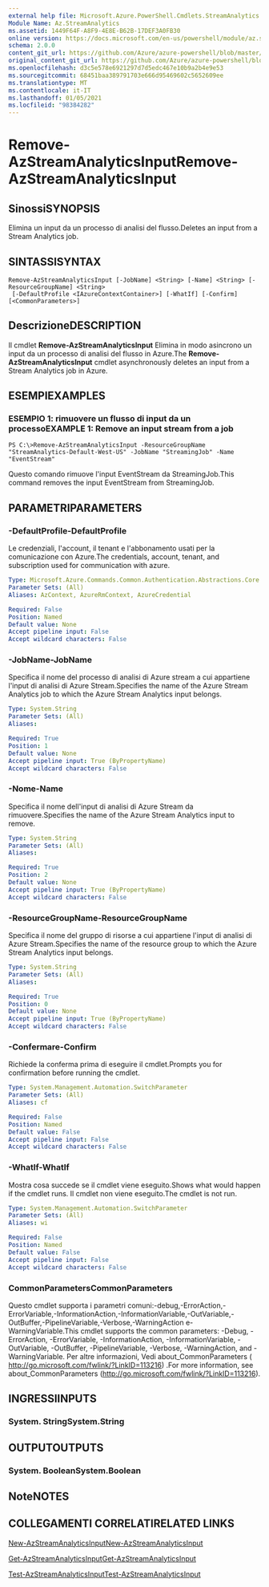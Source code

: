 ```yaml
---
external help file: Microsoft.Azure.PowerShell.Cmdlets.StreamAnalytics.dll-Help.xml
Module Name: Az.StreamAnalytics
ms.assetid: 1449F64F-A8F9-4E8E-B62B-17DEF3A0FB30
online version: https://docs.microsoft.com/en-us/powershell/module/az.streamanalytics/remove-azstreamanalyticsinput
schema: 2.0.0
content_git_url: https://github.com/Azure/azure-powershell/blob/master/src/StreamAnalytics/StreamAnalytics/help/Remove-AzStreamAnalyticsInput.md
original_content_git_url: https://github.com/Azure/azure-powershell/blob/master/src/StreamAnalytics/StreamAnalytics/help/Remove-AzStreamAnalyticsInput.md
ms.openlocfilehash: d3c5e578e6921297d7d5edc467e10b9a2b4e9e53
ms.sourcegitcommit: 68451baa389791703e666d95469602c5652609ee
ms.translationtype: MT
ms.contentlocale: it-IT
ms.lasthandoff: 01/05/2021
ms.locfileid: "98384282"
---
```

# <span data-ttu-id="50d63-101">Remove-AzStreamAnalyticsInput</span><span class="sxs-lookup"><span data-stu-id="50d63-101">Remove-AzStreamAnalyticsInput</span></span>

## <span data-ttu-id="50d63-102">Sinossi</span><span class="sxs-lookup"><span data-stu-id="50d63-102">SYNOPSIS</span></span>
<span data-ttu-id="50d63-103">Elimina un input da un processo di analisi del flusso.</span><span class="sxs-lookup"><span data-stu-id="50d63-103">Deletes an input from a Stream Analytics job.</span></span>

## <span data-ttu-id="50d63-104">SINTASSI</span><span class="sxs-lookup"><span data-stu-id="50d63-104">SYNTAX</span></span>

```
Remove-AzStreamAnalyticsInput [-JobName] <String> [-Name] <String> [-ResourceGroupName] <String>
 [-DefaultProfile <IAzureContextContainer>] [-WhatIf] [-Confirm] [<CommonParameters>]
```

## <span data-ttu-id="50d63-105">Descrizione</span><span class="sxs-lookup"><span data-stu-id="50d63-105">DESCRIPTION</span></span>
<span data-ttu-id="50d63-106">Il cmdlet **Remove-AzStreamAnalyticsInput** Elimina in modo asincrono un input da un processo di analisi del flusso in Azure.</span><span class="sxs-lookup"><span data-stu-id="50d63-106">The **Remove-AzStreamAnalyticsInput** cmdlet asynchronously deletes an input from a Stream Analytics job in Azure.</span></span>

## <span data-ttu-id="50d63-107">ESEMPI</span><span class="sxs-lookup"><span data-stu-id="50d63-107">EXAMPLES</span></span>

### <span data-ttu-id="50d63-108">ESEMPIO 1: rimuovere un flusso di input da un processo</span><span class="sxs-lookup"><span data-stu-id="50d63-108">EXAMPLE 1: Remove an input stream from a job</span></span>
```
PS C:\>Remove-AzStreamAnalyticsInput -ResourceGroupName "StreamAnalytics-Default-West-US" -JobName "StreamingJob" -Name "EventStream"
```

<span data-ttu-id="50d63-109">Questo comando rimuove l'input EventStream da StreamingJob.</span><span class="sxs-lookup"><span data-stu-id="50d63-109">This command removes the input EventStream from StreamingJob.</span></span>

## <span data-ttu-id="50d63-110">PARAMETRI</span><span class="sxs-lookup"><span data-stu-id="50d63-110">PARAMETERS</span></span>

### <span data-ttu-id="50d63-111">-DefaultProfile</span><span class="sxs-lookup"><span data-stu-id="50d63-111">-DefaultProfile</span></span>
<span data-ttu-id="50d63-112">Le credenziali, l'account, il tenant e l'abbonamento usati per la comunicazione con Azure.</span><span class="sxs-lookup"><span data-stu-id="50d63-112">The credentials, account, tenant, and subscription used for communication with azure.</span></span>

```yaml
Type: Microsoft.Azure.Commands.Common.Authentication.Abstractions.Core.IAzureContextContainer
Parameter Sets: (All)
Aliases: AzContext, AzureRmContext, AzureCredential

Required: False
Position: Named
Default value: None
Accept pipeline input: False
Accept wildcard characters: False
```

### <span data-ttu-id="50d63-113">-JobName</span><span class="sxs-lookup"><span data-stu-id="50d63-113">-JobName</span></span>
<span data-ttu-id="50d63-114">Specifica il nome del processo di analisi di Azure stream a cui appartiene l'input di analisi di Azure Stream.</span><span class="sxs-lookup"><span data-stu-id="50d63-114">Specifies the name of the Azure Stream Analytics job to which the Azure Stream Analytics input belongs.</span></span>

```yaml
Type: System.String
Parameter Sets: (All)
Aliases:

Required: True
Position: 1
Default value: None
Accept pipeline input: True (ByPropertyName)
Accept wildcard characters: False
```

### <span data-ttu-id="50d63-115">-Nome</span><span class="sxs-lookup"><span data-stu-id="50d63-115">-Name</span></span>
<span data-ttu-id="50d63-116">Specifica il nome dell'input di analisi di Azure Stream da rimuovere.</span><span class="sxs-lookup"><span data-stu-id="50d63-116">Specifies the name of the Azure Stream Analytics input to remove.</span></span>

```yaml
Type: System.String
Parameter Sets: (All)
Aliases:

Required: True
Position: 2
Default value: None
Accept pipeline input: True (ByPropertyName)
Accept wildcard characters: False
```

### <span data-ttu-id="50d63-117">-ResourceGroupName</span><span class="sxs-lookup"><span data-stu-id="50d63-117">-ResourceGroupName</span></span>
<span data-ttu-id="50d63-118">Specifica il nome del gruppo di risorse a cui appartiene l'input di analisi di Azure Stream.</span><span class="sxs-lookup"><span data-stu-id="50d63-118">Specifies the name of the resource group to which the Azure Stream Analytics input belongs.</span></span>

```yaml
Type: System.String
Parameter Sets: (All)
Aliases:

Required: True
Position: 0
Default value: None
Accept pipeline input: True (ByPropertyName)
Accept wildcard characters: False
```

### <span data-ttu-id="50d63-119">-Confermare</span><span class="sxs-lookup"><span data-stu-id="50d63-119">-Confirm</span></span>
<span data-ttu-id="50d63-120">Richiede la conferma prima di eseguire il cmdlet.</span><span class="sxs-lookup"><span data-stu-id="50d63-120">Prompts you for confirmation before running the cmdlet.</span></span>

```yaml
Type: System.Management.Automation.SwitchParameter
Parameter Sets: (All)
Aliases: cf

Required: False
Position: Named
Default value: False
Accept pipeline input: False
Accept wildcard characters: False
```

### <span data-ttu-id="50d63-121">-WhatIf</span><span class="sxs-lookup"><span data-stu-id="50d63-121">-WhatIf</span></span>
<span data-ttu-id="50d63-122">Mostra cosa succede se il cmdlet viene eseguito.</span><span class="sxs-lookup"><span data-stu-id="50d63-122">Shows what would happen if the cmdlet runs.</span></span>
<span data-ttu-id="50d63-123">Il cmdlet non viene eseguito.</span><span class="sxs-lookup"><span data-stu-id="50d63-123">The cmdlet is not run.</span></span>

```yaml
Type: System.Management.Automation.SwitchParameter
Parameter Sets: (All)
Aliases: wi

Required: False
Position: Named
Default value: False
Accept pipeline input: False
Accept wildcard characters: False
```

### <span data-ttu-id="50d63-124">CommonParameters</span><span class="sxs-lookup"><span data-stu-id="50d63-124">CommonParameters</span></span>
<span data-ttu-id="50d63-125">Questo cmdlet supporta i parametri comuni:-debug,-ErrorAction,-ErrorVariable,-InformationAction,-InformationVariable,-OutVariable,-OutBuffer,-PipelineVariable,-Verbose,-WarningAction e-WarningVariable.</span><span class="sxs-lookup"><span data-stu-id="50d63-125">This cmdlet supports the common parameters: -Debug, -ErrorAction, -ErrorVariable, -InformationAction, -InformationVariable, -OutVariable, -OutBuffer, -PipelineVariable, -Verbose, -WarningAction, and -WarningVariable.</span></span> <span data-ttu-id="50d63-126">Per altre informazioni, Vedi about_CommonParameters ( http://go.microsoft.com/fwlink/?LinkID=113216) .</span><span class="sxs-lookup"><span data-stu-id="50d63-126">For more information, see about_CommonParameters (http://go.microsoft.com/fwlink/?LinkID=113216).</span></span>

## <span data-ttu-id="50d63-127">INGRESSI</span><span class="sxs-lookup"><span data-stu-id="50d63-127">INPUTS</span></span>

### <span data-ttu-id="50d63-128">System. String</span><span class="sxs-lookup"><span data-stu-id="50d63-128">System.String</span></span>

## <span data-ttu-id="50d63-129">OUTPUT</span><span class="sxs-lookup"><span data-stu-id="50d63-129">OUTPUTS</span></span>

### <span data-ttu-id="50d63-130">System. Boolean</span><span class="sxs-lookup"><span data-stu-id="50d63-130">System.Boolean</span></span>

## <span data-ttu-id="50d63-131">Note</span><span class="sxs-lookup"><span data-stu-id="50d63-131">NOTES</span></span>

## <span data-ttu-id="50d63-132">COLLEGAMENTI CORRELATI</span><span class="sxs-lookup"><span data-stu-id="50d63-132">RELATED LINKS</span></span>

[<span data-ttu-id="50d63-133">New-AzStreamAnalyticsInput</span><span class="sxs-lookup"><span data-stu-id="50d63-133">New-AzStreamAnalyticsInput</span></span>](./New-AzStreamAnalyticsInput.md)

[<span data-ttu-id="50d63-134">Get-AzStreamAnalyticsInput</span><span class="sxs-lookup"><span data-stu-id="50d63-134">Get-AzStreamAnalyticsInput</span></span>](./Get-AzStreamAnalyticsInput.md)

[<span data-ttu-id="50d63-135">Test-AzStreamAnalyticsInput</span><span class="sxs-lookup"><span data-stu-id="50d63-135">Test-AzStreamAnalyticsInput</span></span>](./Test-AzStreamAnalyticsInput.md)


